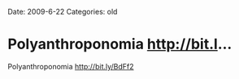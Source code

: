 Date: 2009-6-22
Categories: old

# Polyanthroponomia http://bit.l...

Polyanthroponomia <a href="http://bit.ly/BdFf2" rel="nofollow">http://bit.ly/BdFf2</a>
